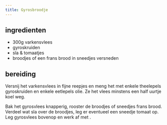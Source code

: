 ```yaml
---
title: Gyrosbroodje
---
```


##  ingredienten 

* 300g varkensvlees
* gyroskruiden
* sla & tomaatjes
* broodjes of een frans brood in sneedjes versneden

##  bereiding 

Versnij het varkensvlees in fijne reepjes en meng het met enkele theelepels gyroskruiden en enkele eetlepels olie. Ze het vlees minstens een half uurtje koel weg.

Bak het gyrosvlees knapperig, rooster de broodjes of sneedjes frans brood. Verdeel wat sla over de broodjes, leg er eventueel een sneedje tomaat op. Leg gyrosvlees bovenop en werk af met .

